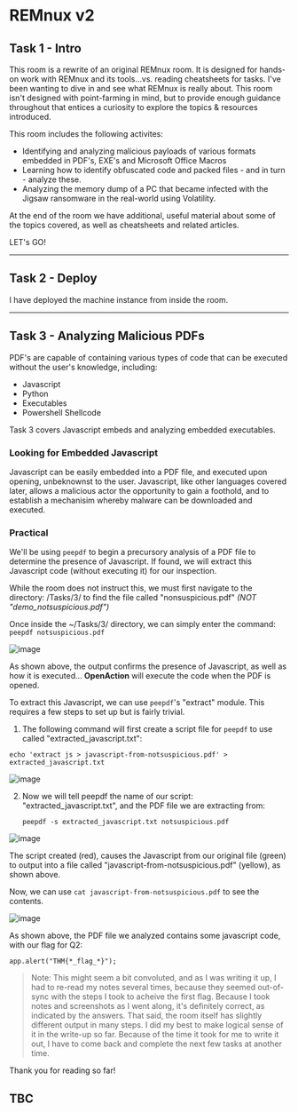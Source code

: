 # REMnux v2

## Task 1 - Intro

This room is a rewrite of an original REMnux room. It is designed for hands-on work with REMnux and its tools...vs. reading cheatsheets for tasks. I've been wanting to dive in and see what REMnux is really about. This room isn't designed with point-farming in mind, but to provide enough guidance throughout that entices a curiosity to explore the topics & resources introduced.&#x20;

This room includes the following activites:

* Identifying and analyzing malicious payloads of various formats embedded in PDF's, EXE's and Microsoft Office Macros
* Learning how to identify obfuscated code and packed files - and in turn - analyze these.
* Analyzing the memory dump of a PC that became infected with the Jigsaw ransomware in the real-world using Volatility.

At the end of the room we have additional, useful material about some of the topics covered, as well as cheatsheets and related articles.

LET's GO!

***

## Task 2 - Deploy

I have deployed the machine instance from inside the room.

***

## Task 3 - Analyzing Malicious PDFs

PDF's are capable of containing various types of code that can be executed without the user's knowledge, including:

* Javascript
* Python
* Executables
* Powershell Shellcode

Task 3 covers Javascript embeds and analyzing embedded executables.

### Looking for Embedded Javascript

Javascript can be easily embedded into a PDF file, and executed upon opening, unbeknownst to the user. Javascript, like other languages covered later, allows a malicious actor the opportunity to gain a foothold, and to establish a mechanisim whereby malware can be downloaded and executed.

### Practical

We'll be using `peepdf` to begin a precursory analysis of a PDF file to determine the presence of Javascript. If found, we will extract this Javascript code (without executing it) for our inspection.

While the room does not instruct this, we must first navigate to the directory: /Tasks/3/ to find the file called "nonsuspicious.pdf" _(NOT "demo\_notsuspicious.pdf")_

Once inside the \~/Tasks/3/ directory, we can simply enter the command: `peepdf notsuspicious.pdf`

![image](https://github.com/ne1atonin/TryHackMe-WriteUps/assets/135453212/ae1148c9-0c9b-4524-9a82-88e64b875456)

As shown above, the output confirms the presence of Javascript, as well as how it is executed... **OpenAction** will execute the code when the PDF is opened.

To extract this Javascript, we can use `peepdf`'s "extract" module. This requires a few steps to set up but is fairly trivial.

1. The following command will first create a script file for `peepdf` to use called "extracted\_javascript.txt":

`echo 'extract js > javascript-from-notsuspicious.pdf' > extracted_javascript.txt`

![image](https://github.com/ne1atonin/TryHackMe-WriteUps/assets/135453212/326dd643-1363-47c3-a220-b9049c05a596)

2.  Now we will tell peepdf the name of our script: "extracted\_javascript.txt", and the PDF file we are extracting from:

    `peepdf -s extracted_javascript.txt notsuspicious.pdf`

![image](https://github.com/ne1atonin/TryHackMe-WriteUps/assets/135453212/5867f5a7-7996-4921-9434-9240b7d4f08a)

The script created (red), causes the Javascript from our original file (green) to output into a file called "javascript-from-notsuspicious.pdf" (yellow), as shown above.

Now, we can use `cat javascript-from-notsuspicious.pdf` to see the contents.

![image](https://github.com/ne1atonin/TryHackMe-WriteUps/assets/135453212/02b45bf5-356a-452c-a5af-9afd98ab1c92)

As shown above, the PDF file we analyzed contains some javascript code, with our flag for Q2:

`app.alert("THM{*_flag_*}");`

> Note: This might seem a bit convoluted, and as I was writing it up, I had to re-read my notes several times, because they seemed out-of-sync with the steps I took to acheive the first flag. Because I took notes and screenshots as I went along, it's definitely correct, as indicated by the answers. That said, the room itself has slightly different output in many steps. I did my best to make logical sense of it in the write-up so far. Because of the time it took for me to write it out, I have to come back and complete the next few tasks at another time.

Thank you for reading so far!

## TBC
